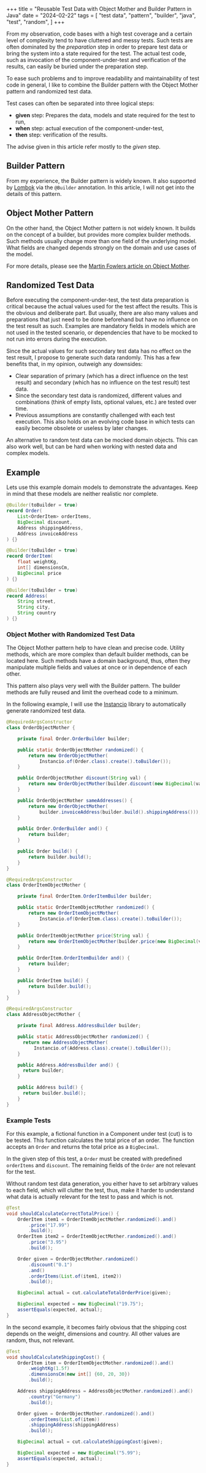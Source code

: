 +++
title = "Reusable Test Data with Object Mother and Builder Pattern in Java"
date = "2024-02-22"
tags = [
    "test data",
    "pattern",
    "builder",
    "java",
    "test",
    "random",
]
+++

From my observation, code bases with a high test coverage and a certain level of complexity tend to have cluttered and messy tests.
Such tests are often dominated by the *preparation* step in order to prepare test data or bring the system into a state required for the test.
The actual test code, such as invocation of the component-under-test and verification of the results, can easily be buried under the preparation step.

To ease such problems and to improve readability and maintainability of test code in general, I like to combine the Builder pattern with the Object Mother pattern and randomized test data.

<!--more-->

Test cases can often be separated into three logical steps:
* **given** step: Prepares the data, models and state required for the test to run,
* **when** step: actual execution of the component-under-test,
* **then** step: verification of the results.

The advise given in this article refer mostly to the *given* step.

## Builder Pattern

From my experience, the Builder pattern is widely known. It also supported by [Lombok](https://projectlombok.org/) via the `@Builder` annotation. In this article, I will not get into the details of this pattern.

## Object Mother Pattern

On the other hand, the Object Mother pattern is not widely known. It builds on the concept of a builder, but provides more complex builder methods. Such methods usually change more than one field of the underlying model.
What fields are changed depends strongly on the domain and use cases of the model.

For more details, please see the [Martin Fowlers article on Object Mother](https://martinfowler.com/bliki/ObjectMother.html).

## Randomized Test Data

Before executing the component-under-test, the test data preparation is critical because the actual values used for the test affect the results. This is the obvious and deliberate part. But usually, there are also many values and preparations that just need to be done beforehand but have no influence on the test result as such. Examples are mandatory fields in models which are not used in the tested scenario, or dependencies that have to be mocked to not run into errors during the execution.

Since the actual values for such secondary test data has no effect on the test result, I propose to generate such data randomly. This has a few benefits that, in my opinion, outweigh any downsides:

* Clear separation of primary (which has a direct influence on the test result) and secondary (which has no influence on the test result) test data.
* Since the secondary test data is randomized, different values and combinations (think of empty lists, optional values, etc.) are tested over time.
* Previous assumptions are constantly challenged with each test execution. This also holds on an evolving code base in which tests can easily become obsolete or useless by later changes.

An alternative to random test data can be mocked domain objects. This can also work well, but can be hard when working with nested data and complex models.

## Example

Lets use this example domain models to demonstrate the advantages. Keep in mind that these models are neither realistic nor complete.

```java
@Builder(toBuilder = true)
record Order(
    List<OrderItem> orderItems,
    BigDecimal discount,
    Address shippingAddress,
    Address invoiceAddress
) {}

@Builder(toBuilder = true)
record OrderItem(
    float weightKg,
    int[] dimensionsCm,
    BigDecimal price
) {}

@Builder(toBuilder = true)
record Address(
    String street,
    String city,
    String country
) {}
```

### Object Mother with Randomized Test Data

The Object Mother pattern help to have clean and precise code. Utility methods, which are more complex than default builder methods, can be located here. Such methods
have a domain background, thus, often they manipulate multiple fields and values at once or in dependence of each other.

This pattern also plays very well with the Builder pattern. The builder methods are fully reused and limit the overhead code to a minimum.

In the following example, I will use the [Instancio](https://www.instancio.org/) library to automatically generate randomized test data.

```java
@RequiredArgsConstructor
class OrderObjectMother {

    private final Order.OrderBuilder builder;

    public static OrderObjectMother randomized() {
        return new OrderObjectMother(
            Instancio.of(Order.class).create().toBuilder());
    }

    public OrderObjectMother discount(String val) {
        return new OrderObjectMother(builder.discount(new BigDecimal(val)));
    }

    public OrderObjectMother sameAddresses() {
        return new OrderObjectMother(
            builder.invoiceAddress(builder.build().shippingAddress()));
    }

    public Order.OrderBuilder and() {
        return builder;
    }

    public Order build() {
        return builder.build();
    }
}

@RequiredArgsConstructor
class OrderItemObjectMother {

    private final OrderItem.OrderItemBuilder builder;

    public static OrderItemObjectMother randomized() {
        return new OrderItemObjectMother(
            Instancio.of(OrderItem.class).create().toBuilder());
    }

    public OrderItemObjectMother price(String val) {
        return new OrderItemObjectMother(builder.price(new BigDecimal(val)));
    }

    public OrderItem.OrderItemBuilder and() {
        return builder;
    }

    public OrderItem build() {
        return builder.build();
    }
}

@RequiredArgsConstructor
class AddressObjectMother {

    private final Address.AddressBuilder builder;

    public static AddressObjectMother randomized() {
      return new AddressObjectMother(
          Instancio.of(Address.class).create().toBuilder());
    }

    public Address.AddressBuilder and() {
      return builder;
    }

    public Address build() {
      return builder.build();
    }
}
```

### Example Tests

For this example, a fictional function in a Component under test (cut) is to be tested. This function calculates the total price of an order.
The function accepts an `Order` and returns the total price as a `BigDecimal`.

In the given step of this test, a `Order` must be created with predefined `orderItems` and `discount`. The remaining fields of the `Order` are not
relevant for the test.

Without random test data generation, you either have to set arbitrary values to each field, which will clutter the test, thus, make it harder
to understand what data is actually relevant for the test to pass and which is not.

```java
@Test
void shouldCalculateCorrectTotalPrice() {
    OrderItem item1 = OrderItemObjectMother.randomized().and()
        .price("17.99")
        .build();
    OrderItem item2 = OrderItemObjectMother.randomized().and()
        .price("3.95")
        .build();

    Order given = OrderObjectMother.randomized()
        .discount("0.1")
        .and()
        .orderItems(List.of(item1, item2))
        .build();

    BigDecimal actual = cut.calculateTotalOrderPrice(given);

    BigDecimal expected = new BigDecimal("19.75");
    assertEquals(expected, actual);
}
```

In the second example, it becomes fairly obvious that the shipping cost depends on the weight, dimensions and country. All other values are random, thus, not relevant.

```java
@Test
void shouldCalculateShippingCost() {
    OrderItem item = OrderItemObjectMother.randomized().and()
        .weightKg(1.5f)
        .dimensionsCm(new int[] {60, 20, 30})
        .build();

    Address shippingAddress = AddressObjectMother.randomized().and()
        .country("Germany")
        .build();

    Order given = OrderObjectMother.randomized().and()
        .orderItems(List.of(item))
        .shippingAddress(shippingAddress)
        .build();

    BigDecimal actual = cut.calculateShippingCost(given);

    BigDecimal expected = new BigDecimal("5.99");
    assertEquals(expected, actual);
}
```
